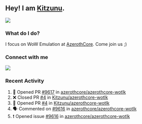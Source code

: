 ## Hey! I am [Kitzunu](https://Github.com/Kitzunu).

<!--<a href="https://github-readme-stats.kitzunu.vercel.app/api?username=Kitzunu&show_icons=true&theme=dark">
  <img align="center" src="https://github-readme-stats.kitzunu.vercel.app/api?username=Kitzunu&show_icons=true&theme=dark" />
</a>-->
<a href="https://github-readme-stats.kitzunu.vercel.app/api?username=Kitzunu&show_icons=true&theme=dark">
  <img align="center" src="https://github-readme-stats.vercel.app/api/top-langs/?username=Kitzunu&layout=compact&theme=dark" />
</a>

### What do I do?

I focus on WoW Emulation at [AzerothCore](https://Github.com/AzerothCore). Come join us ;)

### Connect with me
[![](https://img.shields.io/badge/AzerothCore%20Discord-Connect%20with%20me!-green)](https://discord.com/invite/gkt4y2x)

### Recent Activity

<!--START_SECTION:activity-->
1. 💪 Opened PR [#9617](https://github.com/azerothcore/azerothcore-wotlk/pull/9617) in [azerothcore/azerothcore-wotlk](https://github.com/azerothcore/azerothcore-wotlk)
2. ❌ Closed PR [#4](https://github.com/Kitzunu/azerothcore-wotlk/pull/4) in [Kitzunu/azerothcore-wotlk](https://github.com/Kitzunu/azerothcore-wotlk)
3. 💪 Opened PR [#4](https://github.com/Kitzunu/azerothcore-wotlk/pull/4) in [Kitzunu/azerothcore-wotlk](https://github.com/Kitzunu/azerothcore-wotlk)
4. 🗣 Commented on [#9616](https://github.com/azerothcore/azerothcore-wotlk/issues/9616) in [azerothcore/azerothcore-wotlk](https://github.com/azerothcore/azerothcore-wotlk)
5. ❗️ Opened issue [#9616](https://github.com/azerothcore/azerothcore-wotlk/issues/9616) in [azerothcore/azerothcore-wotlk](https://github.com/azerothcore/azerothcore-wotlk)
<!--END_SECTION:activity-->
